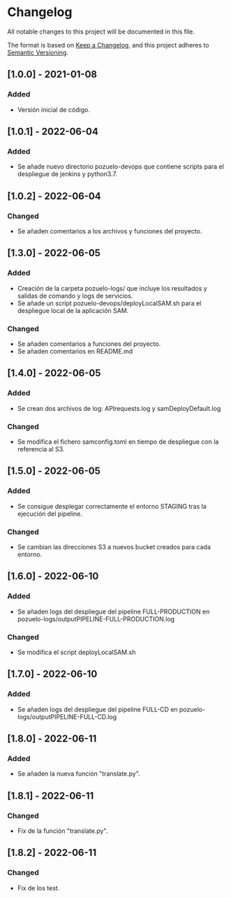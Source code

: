 # Changelog
All notable changes to this project will be documented in this file.

The format is based on [Keep a Changelog](https://keepachangelog.com/en/1.0.0/),
and this project adheres to [Semantic Versioning](https://semver.org/spec/v2.0.0.html).

## [1.0.0] - 2021-01-08
### Added
- Versión inicial de código.

## [1.0.1] - 2022-06-04
### Added
- Se añade nuevo directorio pozuelo-devops que contiene scripts para el despliegue de jenkins y python3.7.

## [1.0.2] - 2022-06-04
### Changed
- Se añaden comentarios a los archivos y funciones del proyecto.

## [1.3.0] - 2022-06-05
### Added
- Creación de la carpeta pozuelo-logs/ que incluye los resultados y salidas de comando y logs de servicios.
- Se añade un script pozuelo-devops/deployLocalSAM.sh para el despliegue local de la aplicación SAM.

### Changed
- Se añaden comentarios a funciones del proyecto.
- Se añaden comentarios en README.md

## [1.4.0] - 2022-06-05
### Added
- Se crean dos archivos de log: APIrequests.log y samDeployDefault.log

### Changed
- Se modifica el fichero samconfig.toml en tiempo de despliegue con la referencia al S3.

## [1.5.0] - 2022-06-05
### Added
- Se consigue desplegar correctamente el entorno STAGING tras la ejecución del pipeline.

### Changed
- Se cambian las direcciones S3 a nuevos bucket creados para cada entorno.

## [1.6.0] - 2022-06-10
### Added
- Se añaden logs del despliegue del pipeline FULL-PRODUCTION en pozuelo-logs/outputPIPELINE-FULL-PRODUCTION.log

### Changed
- Se modifica el script deployLocalSAM.sh

## [1.7.0] - 2022-06-10
### Added
- Se añaden logs del despliegue del pipeline FULL-CD en pozuelo-logs/outputPIPELINE-FULL-CD.log

## [1.8.0] - 2022-06-11
### Added
- Se añaden la nueva función "translate.py".

## [1.8.1] - 2022-06-11
### Changed
- Fix de la función "translate.py".

## [1.8.2] - 2022-06-11
### Changed
- Fix de los test.
